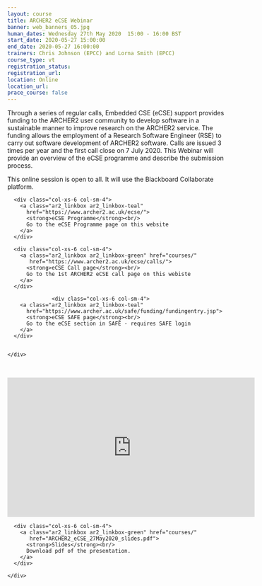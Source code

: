 ```yaml
---
layout: course
title: ARCHER2 eCSE Webinar
banner: web_banners_05.jpg
human_dates: Wednesday 27th May 2020  15:00 - 16:00 BST
start_date: 2020-05-27 15:00:00
end_date: 2020-05-27 16:00:00
trainers: Chris Johnson (EPCC) and Lorna Smith (EPCC)
course_type: vt
registration_status:
registration_url:
location: Online
location_url:
prace_course: false
---
```




Through a series of regular calls, Embedded CSE (eCSE) support provides funding to the ARCHER2 user community to develop software in a sustainable manner to improve research on the ARCHER2 service. The funding allows the employment of a Research Software Engineer (RSE) to carry out software development of ARCHER2 software. Calls are issued 3 times per year and the first call close on 7 July 2020. This Webinar will provide an overview of the eCSE programme and describe the submission process.


This online session is open to all. It will use the Blackboard Collaborate platform.


<section id="service">
    <div class="row ">	

      <div class="col-xs-6 col-sm-4">
        <a class="ar2_linkbox ar2_linkbox-teal" 
          href="https://www.archer2.ac.uk/ecse/">
          <strong>eCSE Programme</strong><br/>
          Go to the eCSE Programme page on this website
        </a>
      </div>

      <div class="col-xs-6 col-sm-4">
        <a class="ar2_linkbox ar2_linkbox-green" href="courses/"
           href="https://www.archer2.ac.uk/ecse/calls/">
          <strong>eCSE Call page</strong><br/>
          Go to the 1st ARCHER2 eCSE call page on this webiste
        </a>
      </div>
			
			      <div class="col-xs-6 col-sm-4">
        <a class="ar2_linkbox ar2_linkbox-teal" 
          href="https://www.archer.ac.uk/safe/funding/fundingentry.jsp">
          <strong>eCSE SAFE page</strong><br/>
          Go to the eCSE section in SAFE - requires SAFE login
        </a>
      </div>

											
    </div>

<p>&nbsp;</p>
		
		
<div>

<iframe width="560" height="315" src="https://www.youtube.com/embed/xRNNPYy6wjQ" frameborder="0" allow="accelerometer; autoplay; encrypted-media; gyroscope; picture-in-picture" allowfullscreen></iframe>

</div>




<section id="service">
  <div class="container">
    <div class="row ">	

<!--

      <div class="col-xs-6 col-sm-4">
        <a class="ar2_linkbox ar2_linkbox-teal" href="  ">
          <strong>Transcript</strong><br/>
          Download a transcript of the video audio
        </a>
      </div>
-->


      <div class="col-xs-6 col-sm-4">
        <a class="ar2_linkbox ar2_linkbox-green" href="courses/"
           href="ARCHER2_eCSE_27May2020_slides.pdf">
          <strong>Slides</strong><br/>
          Download pdf of the presentation.
        </a>
      </div>
										
    </div>
  </div>
</section>

